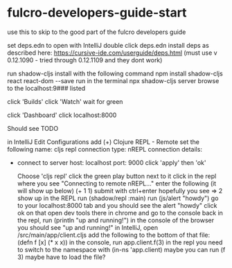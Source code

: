 # fulcro-developers-guide-start
use this to skip to the good part of the fulcro developers guide

set deps.edn to open with IntelliJ
double click deps.edn
install deps as described here: https://cursive-ide.com/userguide/deps.html (must use v 0.12.1090 - tried through 0.12.1109 and they dont work)

run shadow-cljs install with the following command
npm install shadow-cljs react react-dom --save
run in the terminal
npx shadow-cljs server
browse to the localhost:9### listed

click 'Builds'
click 'Watch'
wait for green

click 'Dashboard'
click localhost:8000

Should see TODO

in IntelliJ
Edit Configurations
add (+) Clojure REPL - Remote
set the following
name: cljs repl
connection type:  nREPL
connection details:
- connect to server
  host: localhost
  port: 9000
  click 'apply' then 'ok'

  Choose 'cljs repl'
  click the green play button next to it
  click in the repl where you see "Connecting to remote nREPL..."
  enter the following (it will show up below)
  (+ 1 1)
  submit with ctrl+enter
  hopefully you see => 2 show up in the REPL
  run
  (shadow/repl :main)
  run
  (js/alert "howdy")
  go to your localhost:8000 tab and you should see the alert "howdy"
  click ok on that
  open dev tools there in chrome and go to the console
  back in the repl, run
  (println "up and running!")
  in the console of the browser you should see "up and running!"
  in IntelliJ, open /src/main/app/client.cljs
  add the following to the bottom of that file:
  (defn f [x] (* x x))
  in the console, run
  app.client.f(3)
  in the repl you need to switch to the namespace with
  (in-ns 'app.client)
  maybe you can run
  (f 3)
  maybe have to load the file?